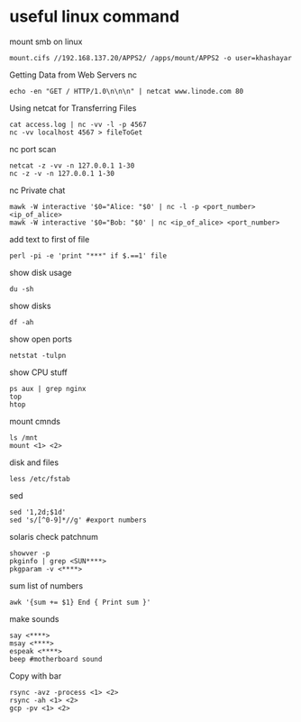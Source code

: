 # useful linux command

mount smb on linux
```
mount.cifs //192.168.137.20/APPS2/ /apps/mount/APPS2 -o user=khashayar
```
Getting Data from Web Servers nc
```
echo -en "GET / HTTP/1.0\n\n\n" | netcat www.linode.com 80
```
Using netcat for Transferring Files
```
cat access.log | nc -vv -l -p 4567
nc -vv localhost 4567 > fileToGet
```
nc port scan
```
netcat -z -vv -n 127.0.0.1 1-30
nc -z -v -n 127.0.0.1 1-30
```
nc Private chat
```
mawk -W interactive '$0="Alice: "$0' | nc -l -p <port_number> <ip_of_alice>
mawk -W interactive '$0="Bob: "$0' | nc <ip_of_alice> <port_number>
```
add text to first of file
```
perl -pi -e 'print "***" if $.==1' file
```
show disk usage
```
du -sh
```
show disks
```
df -ah
```
show open ports
```
netstat -tulpn
```
show CPU stuff
```
ps aux | grep nginx
top
htop
```
mount cmnds
```
ls /mnt
mount <1> <2>
```
disk and files
```
less /etc/fstab
```
sed
```
sed '1,2d;$1d'
sed 's/[^0-9]*//g' #export numbers
```
solaris check patchnum
```
showver -p
pkginfo | grep <SUN****>
pkgparam -v <****>
```
sum list of numbers
```
awk '{sum += $1} End { Print sum }'
```
make sounds
```
say <****>
msay <****>
espeak <****>
beep #motherboard sound
```
Copy with bar
```
rsync -avz -process <1> <2>
rsync -ah <1> <2>
gcp -pv <1> <2>
```
